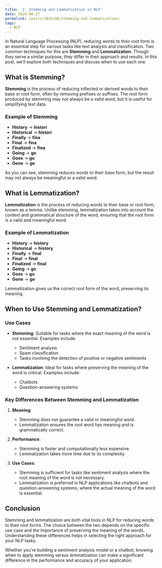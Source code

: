 ```yaml
---
title: '2. Stemming and Lemmatization in NLP'
date: 2024-08-27  
permalink: /posts/2024/08/stemming-and-lemmatization/
tags:
  - NLP
---
```



In Natural Language Processing (NLP), reducing words to their root form is an essential step for various tasks like text analysis and classification. Two common techniques for this are **Stemming** and **Lemmatization**. Though they serve a similar purpose, they differ in their approach and results. In this post, we'll explore both techniques and discuss when to use each one.

## What is Stemming?

**Stemming** is the process of reducing inflected or derived words to their base or root form, often by removing prefixes or suffixes. The root form produced by stemming may not always be a valid word, but it is useful for simplifying text data.

### Example of Stemming

- **History** -> **histori**
- **Historical** -> **histori**
- **Finally** -> **fina**
- **Final** -> **fina**
- **Finalized** -> **fina**
- **Going** -> **go**
- **Goes** -> **go**
- **Gone** -> **go**

As you can see, stemming reduces words to their base form, but the result may not always be meaningful or a valid word.

## What is Lemmatization?

**Lemmatization** is the process of reducing words to their base or root form, known as a lemma. Unlike stemming, lemmatization takes into account the context and grammatical structure of the word, ensuring that the root form is a valid and meaningful word.

### Example of Lemmatization

- **History** -> **history**
- **Historical** -> **history**
- **Finally** -> **final**
- **Final** -> **final**
- **Finalized** -> **final**
- **Going** -> **go**
- **Goes** -> **go**
- **Gone** -> **go**

Lemmatization gives us the correct root form of the word, preserving its meaning.

## When to Use Stemming and Lemmatization?

### Use Cases

- **Stemming**: Suitable for tasks where the exact meaning of the word is not essential. Examples include:
  - Sentiment analysis
  - Spam classification
  - Tasks involving the detection of positive or negative sentiments

- **Lemmatization**: Ideal for tasks where preserving the meaning of the word is critical. Examples include:
  - Chatbots
  - Question-answering systems

### Key Differences Between Stemming and Lemmatization

1. **Meaning**: 
   - Stemming does not guarantee a valid or meaningful word.
   - Lemmatization ensures the root word has meaning and is grammatically correct.

2. **Performance**:
   - Stemming is faster and computationally less expensive.
   - Lemmatization takes more time due to its complexity.

3. **Use Cases**:
   - Stemming is sufficient for tasks like sentiment analysis where the root meaning of the word is not necessary.
   - Lemmatization is preferred in NLP applications like chatbots and question-answering systems, where the actual meaning of the word is essential.

## Conclusion

Stemming and lemmatization are both vital tools in NLP for reducing words to their root forms. The choice between the two depends on the specific use case and the importance of preserving the meaning of the words. Understanding these differences helps in selecting the right approach for your NLP tasks.

Whether you're building a sentiment analysis model or a chatbot, knowing when to apply stemming versus lemmatization can make a significant difference in the performance and accuracy of your application.
